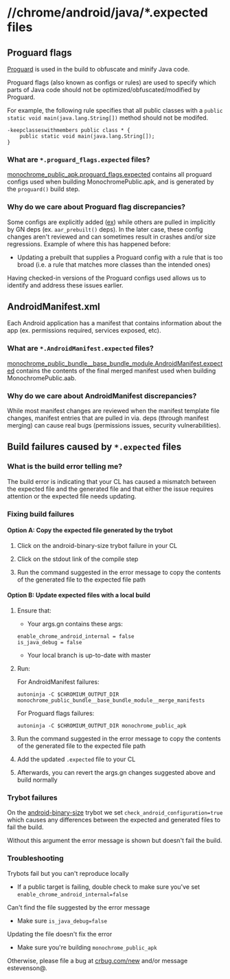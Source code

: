 # //chrome/android/java/*.expected files

## Proguard flags

[Proguard](https://www.guardsquare.com/en/products/proguard) is used in the
build to obfuscate and minify Java code.

Proguard flags (also known as configs or rules) are used to specify which parts
of Java code should not be optimized/obfuscated/modified by Proguard.

For example, the following rule specifies that all public classes with a
`public static void main(java.lang.String[])` method should not be modifed.

```
-keepclasseswithmembers public class * {
    public static void main(java.lang.String[]);
}
```

### What are `*.proguard_flags.expected` files?

[monochrome_public_apk.proguard_flags.expected](monochrome_public_apk.proguard_flags.expected)
contains all proguard configs used when building MonochromePublic.apk, and is
generated by the `proguard()` build step.

### Why do we care about Proguard flag discrepancies?

Some configs are explicitly added ([ex](proguard.flags)) while others are pulled
in implicitly by GN deps (ex. `aar_prebuilt()` deps). In the later case, these
config changes aren't reviewed and can sometimes result in crashes and/or size
regressions. Example of where this has happened before:

  * Updating a prebuilt that supplies a Proguard config with a rule that is
    too broad (i.e. a rule that matches more classes than the intended ones)

Having checked-in versions of the Proguard configs used allows us to identify
and address these issues earlier.

## AndroidManifest.xml

Each Android application has a manifest that contains information about the app
(ex. permissions required, services exposed, etc).

### What are `*.AndroidManifest.expected` files?

[monochrome_public_bundle__base_bundle_module.AndroidManifest.expected](monochrome_public_bundle__base_bundle_module.AndroidManifest.expected)
contains the contents of the final merged manifest used when building
MonochromePublic.aab.

### Why do we care about AndroidManifest discrepancies?

While most manifest changes are reviewed when the manifest template file
changes, manifest entries that are pulled in via. deps (through manifest
merging) can cause real bugs (permissions issues, security vulnerabilities).

## Build failures caused by `*.expected` files

### What is the build error telling me?

The build error is indicating that your CL has caused a mismatch between the
expected file and the generated file and that either the issue requires
attention or the expected file needs updating.

### Fixing build failures

#### Option A: Copy the expected file generated by the trybot

1. Click on the android-binary-size trybot failure in your CL

2. Click on the stdout link of the compile step

3. Run the command suggested in the error message to copy the contents of the
   generated file to the expected file path

#### Option B: Update expected files with a local build

1. Ensure that:

   * Your args.gn contains these args:

   ```
   enable_chrome_android_internal = false
   is_java_debug = false
   ```

   * Your local branch is up-to-date with master


2. Run:

   For AndroidManifest failures:

   ```
   autoninja -C $CHROMIUM_OUTPUT_DIR monochrome_public_bundle__base_bundle_module__merge_manifests
   ```

   For Proguard flags failures:

   ```
   autoninja -C $CHROMIUM_OUTPUT_DIR monochrome_public_apk
   ```

3. Run the command suggested in the error message to copy the contents of the
   generated file to the expected file path

4. Add the updated `.expected` file to your CL

5. Afterwards, you can revert the args.gn changes suggested above and build
   normally

### Trybot failures

On the [android-binary-size](https://ci.chromium.org/p/chromium/builders/luci.chromium.try/android-binary-size)
trybot we set `check_android_configuration=true` which causes any differences
between the expected and generated files to fail the build.

Without this argument the error message is shown but doesn't fail the build.

### Troubleshooting

Trybots fail but you can't reproduce locally

* If a public target is failing, double check to make sure you've set
  `enable_chrome_android_internal=false`

Can't find the file suggested by the error message

* Make sure `is_java_debug=false`

Updating the file doesn't fix the error

* Make sure you're building `monochrome_public_apk`

Otherwise, please file a bug at [crbug.com/new](https://crbug.com/new) and/or
message estevenson@.
